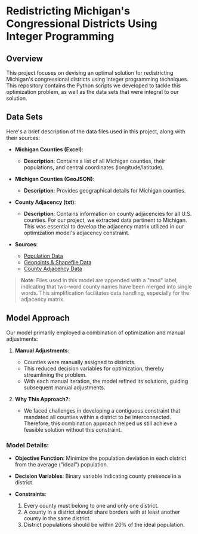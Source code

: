 # Redistricting Michigan's Congressional Districts Using Integer Programming

## Overview
This project focuses on devising an optimal solution for redistricting Michigan's congressional districts using integer programming techniques. This repository contains the Python scripts we developed to tackle this optimization problem, as well as the data sets that were integral to our solution.

## Data Sets
Here's a brief description of the data files used in this project, along with their sources:

- **Michigan Counties (Excel)**: 
    - **Description**: Contains a list of all Michigan counties, their populations, and central coordinates (longitude/latitude).
    
- **Michigan Counties (GeoJSON)**:
    - **Description**: Provides geographical details for Michigan counties.
    
- **County Adjacency (txt)**:
    - **Description**: Contains information on county adjacencies for all U.S. counties. For our project, we extracted data pertinent to Michigan. This was essential to develop the adjacency matrix utilized in our optimization model's adjacency constraint.

- **Sources**:
    - [Population Data](https://www.michigan-demographics.com/counties_by_population)
    - [Geopoints & Shapefile Data](https://public.opendatasoft.com/explore/dataset/us-county-boundaries/export/?flg=en-us&disjunctive.statefp&disjunctive.countyfp&disjunctive.name&disjunctive.namelsad&disjunctive.stusab&disjunctive.state_name&sort=stusab&refine.statefp=26)
    - [County Adjacency Data](https://www2.census.gov/geo/docs/reference/county_adjacency.txt)

> **Note**: Files used in this model are appended with a "mod" label, indicating that two-word county names have been merged into single words. This simplification facilitates data handling, especially for the adjacency matrix.

## Model Approach
Our model primarily employed a combination of optimization and manual adjustments:

1. **Manual Adjustments**:
   - Counties were manually assigned to districts.
   - This reduced decision variables for optimization, thereby streamlining the problem.
   - With each manual iteration, the model refined its solutions, guiding subsequent manual adjustments.

2. **Why This Approach?**:
   - We faced challenges in developing a contiguous constraint that mandated all counties within a district to be interconnected. Therefore, this combination approach helped us still achieve a feasible solution without this constraint.

### Model Details:
- **Objective Function**: Minimize the population deviation in each district from the average ("ideal") population.
  
- **Decision Variables**: Binary variable indicating county presence in a district.
  
- **Constraints**:
    1. Every county must belong to one and only one district.
    2. A county in a district should share borders with at least another county in the same district.
    3. District populations should be within 20% of the ideal population.
